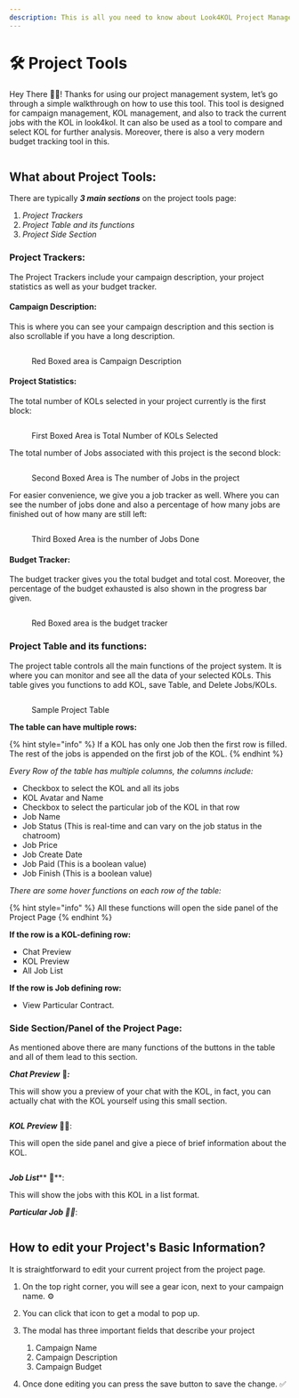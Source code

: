 ```yaml
---
description: This is all you need to know about Look4KOL Project Management Tools.
---
```


# 🛠 Project Tools

Hey There 👋🏻! Thanks for using our project management system, let’s go through a simple walkthrough on how to use this tool. This tool is designed for campaign management, KOL management, and also to track the current jobs with the KOL in look4kol. It can also be used as a tool to compare and select KOL for further analysis. Moreover, there is also a very modern budget tracking tool in this.

<figure><img src="../.gitbook/assets/ezgif.com-video-to-gif.gif" alt=""><figcaption></figcaption></figure>

## What about Project Tools:

There are typically _**3 main sections**_ on the project tools page:

1. _Project Trackers_
2. _Project Table and its functions_
3. _Project Side Section_

### Project Trackers:

&#x20;The Project Trackers include your campaign description, your project statistics as well as your budget tracker.

#### &#x20;Campaign Description:

&#x20;This is where you can see your campaign description and this section is also scrollable if you have a long description.

<figure><img src="../.gitbook/assets/image (6) (1).png" alt=""><figcaption><p>Red Boxed area is Campaign Description</p></figcaption></figure>

#### &#x20;Project Statistics:

&#x20;The total number of KOLs selected in your project currently is the first block:

<figure><img src="../.gitbook/assets/image (4) (2).png" alt=""><figcaption><p>First Boxed Area is Total Number of KOLs Selected</p></figcaption></figure>

The total number of Jobs associated with this project is the second block:

<figure><img src="../.gitbook/assets/image (7) (1) (1) (1).png" alt=""><figcaption><p>Second Boxed Area is The number of Jobs in the project</p></figcaption></figure>

For easier convenience, we give you a job tracker as well. Where you can see the number of jobs done and also a percentage of how many jobs are finished out of how many are still left:

<figure><img src="../.gitbook/assets/image (6) (2).png" alt=""><figcaption><p>Third Boxed Area is the number of Jobs Done</p></figcaption></figure>

#### Budget Tracker:

&#x20;The budget tracker gives you the total budget and total cost. Moreover, the percentage of the budget exhausted is also shown in the progress bar given.

<figure><img src="../.gitbook/assets/image (8) (1) (1).png" alt=""><figcaption><p>Red Boxed area is the budget tracker</p></figcaption></figure>

### Project Table and its functions:

&#x20;The project table controls all the main functions of the project system. It is where you can monitor and see all the data of your selected KOLs. This table gives you functions to add KOL, save Table, and Delete Jobs/KOLs.

<figure><img src="../.gitbook/assets/image (2) (2).png" alt=""><figcaption><p>Sample Project Table</p></figcaption></figure>

**The table can have multiple rows:**

{% hint style="info" %}
If a KOL has only one Job then the first row is filled. The rest of the jobs is appended on the first job of the KOL.
{% endhint %}

_Every Row of the table has multiple columns, the columns include:_

* Checkbox to select the KOL and all its jobs
* KOL Avatar and Name
* Checkbox to select the particular job of the KOL in that row
* Job Name
* Job Status (This is real-time and can vary on the job status in the chatroom)
* Job Price
* Job Create Date
* Job Paid (This is a boolean value)
* Job Finish (This is a boolean value)

&#x20;_There are some hover functions on each row of the table:_

{% hint style="info" %}
All these functions will open the side panel of the Project Page
{% endhint %}

&#x20;**If the row is a KOL-defining row:**

* Chat Preview
* KOL Preview
* All Job List&#x20;

**If the row is Job defining row:**

* View Particular Contract.

### Side Section/Panel of the Project Page:

As mentioned above there are many functions of the buttons in the table and all of them lead to this section.

_**Chat Preview**_ 💬_**:**_

This will show you a preview of your chat with the KOL, in fact, you can actually chat with the KOL yourself using this small section.

<div align="center">

<figure><img src="../.gitbook/assets/image (9).png" alt=""><figcaption></figcaption></figure>

</div>

_**KOL Preview**_ 👧🏻:

This will open the side panel and give a piece of brief information about the KOL.

<figure><img src="../.gitbook/assets/image (5) (1).png" alt=""><figcaption></figcaption></figure>

_**Job List**_** 📑**:

This will show the jobs with this KOL in a list format.

_**Particular Job ✍🏻**_:

<figure><img src="../.gitbook/assets/image (3) (1) (2).png" alt=""><figcaption></figcaption></figure>

## How to edit your Project's Basic Information?

It is straightforward to edit your current project from the project page.

1. &#x20;On the top right corner, you will see a gear icon, next to your campaign name. ⚙
2. You can click that icon to get a modal to pop up.
3.  The modal has three important fields that describe your project

    1. Campaign Name
    2. Campaign Description
    3. Campaign Budget


4. Once done editing you can press the save button to save the change. ✅

&#x20;

&#x20;
